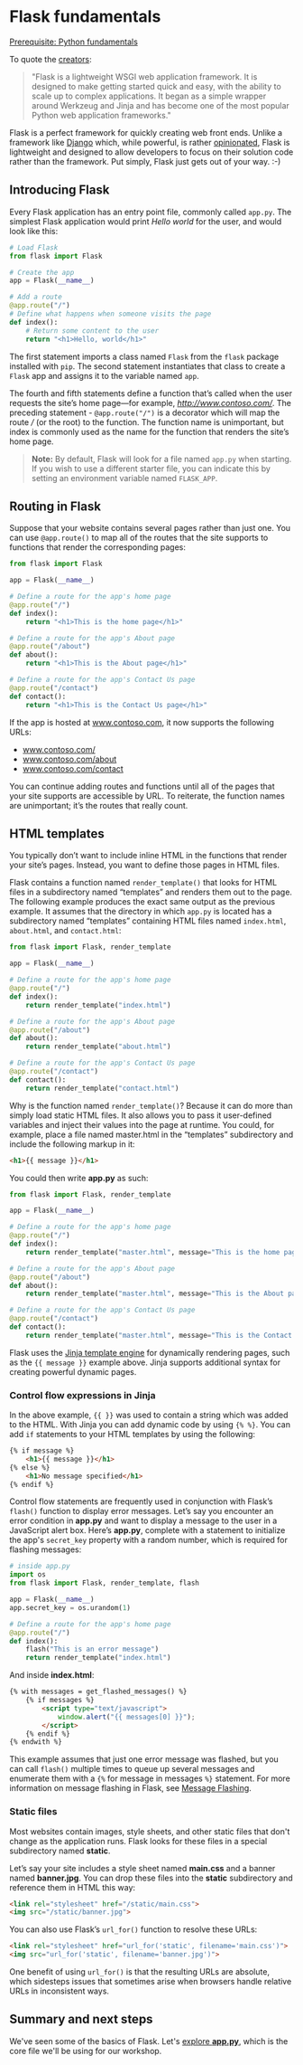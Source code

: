 # Flask fundamentals

[Prerequisite: Python fundamentals](./intro-python.md)

To quote the [creators](https://palletsprojects.com/p/flask/):

> "Flask is a lightweight WSGI web application framework. It is designed to make getting started quick and easy, with the ability to scale up to complex applications. It began as a simple wrapper around Werkzeug and Jinja and has become one of the most popular Python web application frameworks."

Flask is a perfect framework for quickly creating web front ends. Unlike a framework like [Django](https://www.djangoproject.com/) which, while powerful, is rather [opinionated](https://stackoverflow.com/questions/802050/what-is-opinionated-software), Flask is lightweight and designed to allow developers to focus on their solution code rather than the framework. Put simply, Flask just gets out of your way. :-)

## Introducing Flask

Every Flask application has an entry point file, commonly called `app.py`. The simplest Flask application would print *Hello world* for the user, and would look like this:

``` python
# Load Flask
from flask import Flask

# Create the app
app = Flask(__name__)

# Add a route
@app.route("/")
# Define what happens when someone visits the page
def index():
    # Return some content to the user
    return "<h1>Hello, world</h1>"
```

The first statement imports a class named `Flask` from the `flask` package installed with `pip`. The second statement instantiates that class to create a `Flask` app and assigns it to the variable named `app`.

The fourth and fifth statements define a function that’s called when the user requests the site’s home page—for example, *http://www.contoso.com/*. The preceding statement - `@app.route("/")` is a decorator which will map the route */* (or the root) to the function. The function name is unimportant, but index is commonly used as the name for the function that renders the site’s home page.

> **Note:** By default, Flask will look for a file named `app.py` when starting. If you wish to use a different starter file, you can indicate this by setting an environment variable named `FLASK_APP`.

## Routing in Flask

Suppose that your website contains several pages rather than just one. You can use `@app.route()` to map all of the routes that the site supports to functions that render the corresponding pages:

``` python
from flask import Flask

app = Flask(__name__)

# Define a route for the app's home page
@app.route("/")
def index():
    return "<h1>This is the home page</h1>"

# Define a route for the app's About page
@app.route("/about")
def about():
    return "<h1>This is the About page</h1>"

# Define a route for the app's Contact Us page
@app.route("/contact")
def contact():
    return "<h1>This is the Contact Us page</h1>"
```

If the app is hosted at www.contoso.com, it now supports the following URLs:

- www.contoso.com/
- www.contoso.com/about
- www.contoso.com/contact

You can continue adding routes and functions until all of the pages that your site supports are accessible by URL. To reiterate, the function names are unimportant; it’s the routes that really count.

## HTML templates

You typically don’t want to include inline HTML in the functions that render your site’s pages. Instead, you want to define those pages in HTML files.

Flask contains a function named `render_template()` that looks for HTML files in a subdirectory named “templates” and renders them out to the page. The following example produces the exact same output as the previous example. It assumes that the directory in which `app.py` is located has a subdirectory named “templates” containing HTML files named `index.html`, `about.html`, and `contact.html`:

``` python
from flask import Flask, render_template

app = Flask(__name__)

# Define a route for the app's home page
@app.route("/")
def index():
    return render_template("index.html")

# Define a route for the app's About page
@app.route("/about")
def about():
    return render_template("about.html")

# Define a route for the app's Contact Us page
@app.route("/contact")
def contact():
    return render_template("contact.html")
```

Why is the function named `render_template()`? Because it can do more than simply load static HTML files. It also allows you to pass it user-defined variables and inject their values into the page at runtime. You could, for example, place a file named master.html in the “templates” subdirectory and include the following markup in it:

``` html
<h1>{{ message }}</h1>
```

You could then write **app.py** as such:

``` python
from flask import Flask, render_template

app = Flask(__name__)

# Define a route for the app's home page
@app.route("/")
def index():
    return render_template("master.html", message="This is the home page")

# Define a route for the app's About page
@app.route("/about")
def about():
    return render_template("master.html", message="This is the About page")

# Define a route for the app's Contact Us page
@app.route("/contact")
def contact():
    return render_template("master.html", message="This is the Contact Us page")
```

Flask uses the [Jinja template engine](https://jinja.palletsprojects.com/en/2.10.x/templates/) for dynamically rendering pages, such as the `{{ message }}` example above. Jinja supports additional syntax for creating powerful dynamic pages.

### Control flow expressions in Jinja

In the above example, `{{ }}` was used to contain a string which was added to the HTML. With Jinja you can add dynamic code by using `{% %}`. You can add `if` statements to your HTML templates by using the following:

``` html
{% if message %}
    <h1>{{ message }}</h1>
{% else %}
    <h1>No message specified</h1>
{% endif %}
```

Control flow statements are frequently used in conjunction with Flask’s `flash()` function to display error messages. Let’s say you encounter an error condition in **app.py** and want to display a message to the user in a JavaScript alert box. Here’s **app.py**, complete with a statement to initialize the app's `secret_key` property with a random number, which is required for flashing messages:

``` python
# inside app.py
import os
from flask import Flask, render_template, flash

app = Flask(__name__)
app.secret_key = os.urandom(1)

# Define a route for the app's home page
@app.route("/")
def index():
    flash("This is an error message")
    return render_template("index.html")
```

And inside **index.html**:

``` html
{% with messages = get_flashed_messages() %}
    {% if messages %}
        <script type="text/javascript">
            window.alert("{{ messages[0] }}");
        </script>
    {% endif %}
{% endwith %}
```

This example assumes that just one error message was flashed, but you can call `flash()` multiple times to queue up several messages and enumerate them with a `{%` for message in messages `%}` statement. For more information on message flashing in Flask, see [Message Flashing](http://flask.pocoo.org/docs/1.0/patterns/flashing/).

### Static files

Most websites contain images, style sheets, and other static files that don't change as the application runs. Flask looks for these files in a special subdirectory named **static**.

Let’s say your site includes a style sheet named **main.css** and a banner named **banner.jpg**. You can drop these files into the **static** subdirectory and reference them in HTML this way:

``` html
<link rel="stylesheet" href="/static/main.css">
<img src="/static/banner.jpg">
```

You can also use Flask’s `url_for()` function to resolve these URLs:

``` html
<link rel="stylesheet" href="url_for('static', filename='main.css')">
<img src="url_for('static', filename='banner.jpg')">
```

One benefit of using `url_for()` is that the resulting URLs are absolute, which sidesteps issues that sometimes arise when browsers handle relative URLs in inconsistent ways.

## Summary and next steps

We've seen some of the basics of Flask. Let's [explore **app.py**](./explore-app-py.md), which is the core file we'll be using for our workshop.
